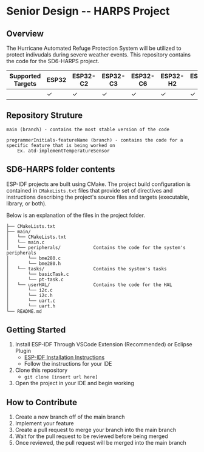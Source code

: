 # Senior Design -- HARPS Project

## Overview
The Hurricane Automated Refuge Protection System will be utilized to protect indivudals during severe weather events. This repository contains the code for the SD6-HARPS project.

| Supported Targets |   ESP32   | ESP32-C2 | ESP32-C3 | ESP32-C6 | ESP32-H2 | ESP32-S2 | ESP32-S3 |
| ----------------- | --------- | -------- | -------- | -------- | -------- | -------- | -------- |
|                   |  &#10003; | &#10003; | &#10003; | &#10003; | &#10003; | &#10003; | &#10003; |

## Repository Struture
```
main (branch) - contains the most stable version of the code

programmerInitials-featureName (branch) - contains the code for a specific feature that is being worked on
    Ex. atd-implementTemperatureSensor
```

## SD6-HARPS folder contents

ESP-IDF projects are built using CMake. The project build configuration is contained in `CMakeLists.txt`
files that provide set of directives and instructions describing the project's source files and targets
(executable, library, or both). 

Below is an explanation of the files in the project folder.

```
├── CMakeLists.txt
├── main/
│   └── CMakeLists.txt
│   └── main.c
│   └── peripherals/            Contains the code for the system's peripherals
│       └── bme280.c
│       └── bme280.h
│   └── tasks/                  Contains the system's tasks
│       └── basicTask.c
│       └── pt-task.c
│   └── userHAL/                Contains the code for the HAL
│       └── i2c.c
│       └── i2c.h
│       └── uart.c
│       └── uart.h
└── README.md 
```

## Getting Started
1. Install ESP-IDF Through VSCode Extension (Recommended) or Eclipse Plugin
    - [ESP-IDF Installation Instructions](https://docs.espressif.com/projects/esp-idf/en/latest/esp32/get-started/)
    - Follow the instructions for your IDE
2. Clone this repository
    - `git clone [insert url here]`
3. Open the project in your IDE and begin working


## How to Contribute
1. Create a new branch off of the main branch
2. Implement your feature
3. Create a pull request to merge your branch into the main branch
4. Wait for the pull request to be reviewed before being merged
5. Once reviewed, the pull request will be merged into the main branch

